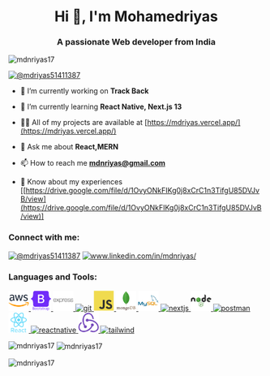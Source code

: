 <h1 align="center">Hi 👋, I'm Mohamedriyas</h1>
<h3 align="center">A passionate Web developer from India</h3>

<p align="left"> <img src="https://komarev.com/ghpvc/?username=mdnriyas17&label=Profile%20views&color=0e75b6&style=flat" alt="mdnriyas17" /> </p>

<p align="left"> <a href="https://twitter.com/@mdriyas51411387" target="blank"><img src="https://img.shields.io/twitter/follow/@mdriyas51411387?logo=twitter&style=for-the-badge" alt="@mdriyas51411387" /></a> </p>

- 🔭 I’m currently working on **Track Back**

- 🌱 I’m currently learning **React Native, Next.js 13**

- 👨‍💻 All of my projects are available at [https://mdriyas.vercel.app/](https://mdriyas.vercel.app/)

- 💬 Ask me about **React,MERN**

- 📫 How to reach me **mdnriyas@gmail.com**

- 📄 Know about my experiences [[https://drive.google.com/file/d/1OvyONkFIKg0j8xCrC1n3TifgU85DVJvB/view](https://drive.google.com/file/d/1OvyONkFIKg0j8xCrC1n3TifgU85DVJvB/view)]

<h3 align="left">Connect with me:</h3>
<p align="left">
<a href="https://twitter.com/@mdriyas51411387" target="blank"><img align="center" src="https://raw.githubusercontent.com/rahuldkjain/github-profile-readme-generator/master/src/images/icons/Social/twitter.svg" alt="@mdriyas51411387" height="30" width="40" /></a>
<a href="https://linkedin.com/in/www.linkedin.com/in/mdnriyas/" target="blank"><img align="center" src="https://raw.githubusercontent.com/rahuldkjain/github-profile-readme-generator/master/src/images/icons/Social/linked-in-alt.svg" alt="www.linkedin.com/in/mdnriyas/" height="30" width="40" /></a>
</p>

<h3 align="left">Languages and Tools:</h3>
<p align="left"> <a href="https://aws.amazon.com" target="_blank" rel="noreferrer"> <img src="https://raw.githubusercontent.com/devicons/devicon/master/icons/amazonwebservices/amazonwebservices-original-wordmark.svg" alt="aws" width="40" height="40"/> </a> <a href="https://getbootstrap.com" target="_blank" rel="noreferrer"> <img src="https://raw.githubusercontent.com/devicons/devicon/master/icons/bootstrap/bootstrap-plain-wordmark.svg" alt="bootstrap" width="40" height="40"/> </a> <a href="https://expressjs.com" target="_blank" rel="noreferrer"> <img src="https://raw.githubusercontent.com/devicons/devicon/master/icons/express/express-original-wordmark.svg" alt="express" width="40" height="40"/> </a> <a href="https://git-scm.com/" target="_blank" rel="noreferrer"> <img src="https://www.vectorlogo.zone/logos/git-scm/git-scm-icon.svg" alt="git" width="40" height="40"/> </a> <a href="https://developer.mozilla.org/en-US/docs/Web/JavaScript" target="_blank" rel="noreferrer"> <img src="https://raw.githubusercontent.com/devicons/devicon/master/icons/javascript/javascript-original.svg" alt="javascript" width="40" height="40"/> </a> <a href="https://www.mongodb.com/" target="_blank" rel="noreferrer"> <img src="https://raw.githubusercontent.com/devicons/devicon/master/icons/mongodb/mongodb-original-wordmark.svg" alt="mongodb" width="40" height="40"/> </a> <a href="https://www.mysql.com/" target="_blank" rel="noreferrer"> <img src="https://raw.githubusercontent.com/devicons/devicon/master/icons/mysql/mysql-original-wordmark.svg" alt="mysql" width="40" height="40"/> </a> <a href="https://nextjs.org/" target="_blank" rel="noreferrer"> <img src="https://cdn.worldvectorlogo.com/logos/nextjs-2.svg" alt="nextjs" width="40" height="40"/> </a> <a href="https://nodejs.org" target="_blank" rel="noreferrer"> <img src="https://raw.githubusercontent.com/devicons/devicon/master/icons/nodejs/nodejs-original-wordmark.svg" alt="nodejs" width="40" height="40"/> </a> <a href="https://postman.com" target="_blank" rel="noreferrer"> <img src="https://www.vectorlogo.zone/logos/getpostman/getpostman-icon.svg" alt="postman" width="40" height="40"/> </a> <a href="https://reactjs.org/" target="_blank" rel="noreferrer"> <img src="https://raw.githubusercontent.com/devicons/devicon/master/icons/react/react-original-wordmark.svg" alt="react" width="40" height="40"/> </a> <a href="https://reactnative.dev/" target="_blank" rel="noreferrer"> <img src="https://reactnative.dev/img/header_logo.svg" alt="reactnative" width="40" height="40"/> </a> <a href="https://redux.js.org" target="_blank" rel="noreferrer"> <img src="https://raw.githubusercontent.com/devicons/devicon/master/icons/redux/redux-original.svg" alt="redux" width="40" height="40"/> </a> <a href="https://tailwindcss.com/" target="_blank" rel="noreferrer"> <img src="https://www.vectorlogo.zone/logos/tailwindcss/tailwindcss-icon.svg" alt="tailwind" width="40" height="40"/> </a> </p>

<p><img align="left" src="https://github-readme-stats.vercel.app/api/top-langs?username=mdnriyas17&show_icons=true&locale=en&layout=compact" alt="mdnriyas17" /></p>

<p>&nbsp;<img align="center" src="https://github-readme-stats.vercel.app/api?username=mdnriyas17&show_icons=true&locale=en" alt="mdnriyas17" /></p>

<p><img align="center" src="https://github-readme-streak-stats.herokuapp.com/?user=mdnriyas17&" alt="mdnriyas17" /></p>

